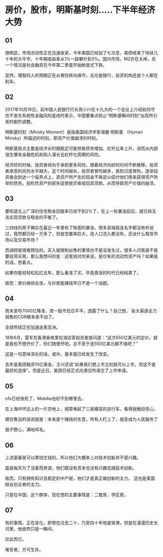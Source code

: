 # 房价，股市，明斯基时刻…..下半年经济大势

## 01

很明显，市场流动性正在迅速收紧，今年美国已经加了七次息，美债结束了持续几十年的大牛市，十年期收益率从1%一路攀升到3%。国内市场，M2亦在关闸，另一个情况是社会融资在今年第二季度开始断崖式下跌。

显然，理智的人的预期正在从冒险转向保守。无论是银行，投资机构还是个人都在刹车。

## 02

2017年10月19日，前中国人民银行行长周小川在十九大的一个会议上介绍如何守住不发生系统性金融风险底线时表示，中国要重点防止“明斯基瞬间时刻”出现所引发的剧烈调整。

明斯基时刻（Minsky Moment）是指美国经济学家海曼·明斯基 （Hyman Minsky）所描述的时刻，即资产价值崩溃的时刻。

明斯基观点主要是经济长时期稳定可能导致债务增加、杠杆比率上升，进而从内部滋生爆发金融危机和陷入漫长去杠杆化周期的风险。

经济好的时候，投资者倾向于承担更多风险，随着经济向好的时间不断推移，投资者承受的风险水平越大，这个时间越长，投资者冒险越多，直到过度冒险。逐渐投资者会到达一个临界点上，其资产所产生的现金不再足以偿付他们用来获得资产所举的债务。投机性资产的损失促使放贷者收回其贷款。从而导致资产价值的崩溃。

## 03

要知道北上广深的住宅租金回报率已经不到2%了，在上一轮暴涨前后，就已经无法实现贷款与租金的平衡了。

三四线的房子确实在最近一年里有了账面的暴涨，很多县城我连名字都没有听说过，竟然都已经一万多了，但是空置率巨大，连人口流入都没有，还谈什么租赁市场以及交易市场？

而调控是很难预估的，买入就限制出售的事情也不是没发生过，很多人问我是不是要投资买房。那么我想问的是：这笔钱对你来说，是仅有的流动性资产吗？如果是的话，悠着点。

如果你能轻轻松松扛五年，那么看准了买，毕竟普涨的时代已经结束了。

故而：房价继续会涨，与炒房能赚钱早已不是一个话题。

## 04

周末宣布7000亿降准，周一股市反应平平，透露了什么？自己想。
各大渠道全力销售的CDR根本卖不动了。

全球热钱正在加速逃离亚洲。

18年6月，雷军在香港香格里拉酒店答投资者提问道：“这次550亿美元的定价，就是我也不想开价了，你们随便开吧。总不至于连550亿美元都不值吧？”

这是一句意味深长的话。或许，基本面已经发生了改变。

去年底美团融资10亿美金，王兴还说“如果我们想上市立刻就可以上市，但这不是最好的选择”。但是近日，美团已经正式向港交所递交了上市申请。

## 05

ofo已经快死了，Mobike也好不到哪里去。

在上海中环边上的一片空地上，城管堆起了三层楼高的自行车，看得我触目惊心。

模仿鲁迅的话说就是：本来是个赚钱的生意，所有人盯上了，就变成为人民服务了

狼子野心，满地鸡毛。

## 06

上流富豪是可以靠钱生钱的，所以他们大概率上对技术创新并不感兴趣。

底层每天为了活着而奔波，他们既没有资本也没有兴趣去搞技术创新。

故而，只有拥有知识且稳定的中产层，他们才是真正做创新的主力。
这也是美国硅谷创业者的主力。

只是在中国，这个群体，现在想的主要事情是：二套房，学区房。

## 07

有的事情，正在变化。即使在过去二十，乃至四十年他是铁律。但是在漫漫历史长河里，他依然只是一瞬间。

仅此而已。

唯变者，方可生存。
